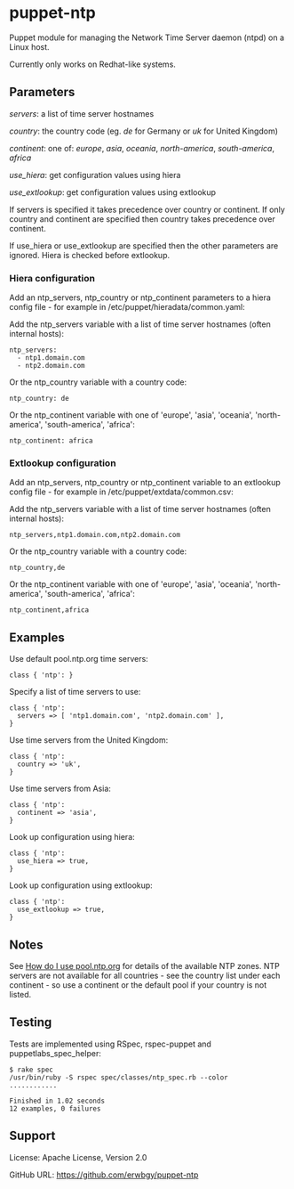 # puppet-ntp

Puppet module for managing the Network Time Server daemon (ntpd) on a Linux host.

Currently only works on Redhat-like systems.

## Parameters

*servers*: a list of time server hostnames

*country*: the country code (eg. _de_ for Germany or _uk_ for United Kingdom)

*continent*: one of: _europe_, _asia_, _oceania_, _north-america_, _south-america_, _africa_

*use_hiera*: get configuration values using hiera

*use_extlookup*: get configuration values using extlookup

If servers is specified it takes precedence over country or continent.  If
only country and continent are specified then country takes precedence over
continent.

If use_hiera or use_extlookup are specified then the other parameters are
ignored.  Hiera is checked before extlookup.

### Hiera configuration

Add an ntp_servers, ntp_country or ntp_continent parameters to a hiera config
file - for example in /etc/puppet/hieradata/common.yaml:

Add the ntp_servers variable with a list of time server hostnames (often
internal hosts):

    ntp_servers:
      - ntp1.domain.com
      - ntp2.domain.com

Or the ntp_country variable with a country code:

    ntp_country: de

Or the ntp_continent variable with one of 'europe', 'asia', 'oceania',
'north-america', 'south-america', 'africa':

    ntp_continent: africa

### Extlookup configuration

Add an ntp_servers, ntp_country or ntp_continent variable to an extlookup
config file - for example in /etc/puppet/extdata/common.csv:

Add the ntp_servers variable with a list of time server hostnames (often
internal hosts):

    ntp_servers,ntp1.domain.com,ntp2.domain.com

Or the ntp_country variable with a country code:

    ntp_country,de

Or the ntp_continent variable with one of 'europe', 'asia', 'oceania',
'north-america', 'south-america', 'africa':

    ntp_continent,africa

## Examples

Use default pool.ntp.org time servers:

    class { 'ntp': }

Specify a list of time servers to use:

    class { 'ntp':
      servers => [ 'ntp1.domain.com', 'ntp2.domain.com' ],
    }

Use time servers from the United Kingdom:

    class { 'ntp':
      country => 'uk',
    }

Use time servers from Asia:

    class { 'ntp':
      continent => 'asia',
    }

Look up configuration using hiera:

    class { 'ntp':
      use_hiera => true,
    }

Look up configuration using extlookup:

    class { 'ntp':
      use_extlookup => true,
    }

## Notes

See [How do I use pool.ntp.org](http://www.pool.ntp.org/en/use.html) for
details of the available NTP zones.  NTP servers are not available for all
countries - see the country list under each continent - so use a continent or
the default pool if your country is not listed.

## Testing

Tests are implemented using RSpec, rspec-puppet and puppetlabs_spec_helper:

    $ rake spec
    /usr/bin/ruby -S rspec spec/classes/ntp_spec.rb --color
    ............
    
    Finished in 1.02 seconds
    12 examples, 0 failures

## Support

License: Apache License, Version 2.0

GitHub URL: https://github.com/erwbgy/puppet-ntp


